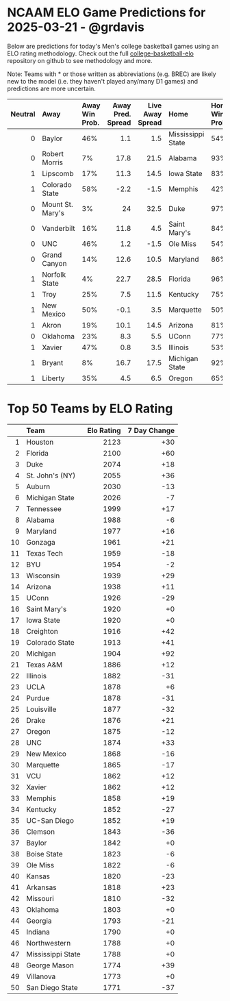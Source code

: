 # NCAAM ELO Game Predictions for 2025-03-21 - @grdavis
Below are predictions for today's Men's college basketball games using an ELO rating methodology. Check out the full [college-basketball-elo](https://github.com/grdavis/college-basketball-elo) repository on github to see methodology and more.

Note: Teams with * or those written as abbreviations (e.g. BREC) are likely new to the model (i.e. they haven't played any/many D1 games) and predictions are more uncertain.

|   Neutral | Away             | Away Win Prob.   |   Away Pred. Spread |   Live Away Spread | Home              | Home Win Prob.   |   Home Pred. Spread |
|----------:|:-----------------|:-----------------|--------------------:|-------------------:|:------------------|:-----------------|--------------------:|
|         0 | Baylor           | 46%              |                 1.1 |                1.5 | Mississippi State | 54%              |                -1.1 |
|         0 | Robert Morris    | 7%               |                17.8 |               21.5 | Alabama           | 93%              |               -17.8 |
|         1 | Lipscomb         | 17%              |                11.3 |               14.5 | Iowa State        | 83%              |               -11.3 |
|         1 | Colorado State   | 58%              |                -2.2 |               -1.5 | Memphis           | 42%              |                 2.2 |
|         0 | Mount St. Mary's | 3%               |                24   |               32.5 | Duke              | 97%              |               -24   |
|         0 | Vanderbilt       | 16%              |                11.8 |                4.5 | Saint Mary's      | 84%              |               -11.8 |
|         0 | UNC              | 46%              |                 1.2 |               -1.5 | Ole Miss          | 54%              |                -1.2 |
|         0 | Grand Canyon     | 14%              |                12.6 |               10.5 | Maryland          | 86%              |               -12.6 |
|         1 | Norfolk State    | 4%               |                22.7 |               28.5 | Florida           | 96%              |               -22.7 |
|         1 | Troy             | 25%              |                 7.5 |               11.5 | Kentucky          | 75%              |                -7.5 |
|         1 | New Mexico       | 50%              |                -0.1 |                3.5 | Marquette         | 50%              |                 0.1 |
|         1 | Akron            | 19%              |                10.1 |               14.5 | Arizona           | 81%              |               -10.1 |
|         0 | Oklahoma         | 23%              |                 8.3 |                5.5 | UConn             | 77%              |                -8.3 |
|         1 | Xavier           | 47%              |                 0.8 |                3.5 | Illinois          | 53%              |                -0.8 |
|         1 | Bryant           | 8%               |                16.7 |               17.5 | Michigan State    | 92%              |               -16.7 |
|         1 | Liberty          | 35%              |                 4.5 |                6.5 | Oregon            | 65%              |                -4.5 |

# Top 50 Teams by ELO Rating
|    | Team              |   Elo Rating |   7 Day Change |
|---:|:------------------|-------------:|---------------:|
|  1 | Houston           |         2123 |            +30 |
|  2 | Florida           |         2100 |            +60 |
|  3 | Duke              |         2074 |            +18 |
|  4 | St. John's (NY)   |         2055 |            +36 |
|  5 | Auburn            |         2030 |            -13 |
|  6 | Michigan State    |         2026 |             -7 |
|  7 | Tennessee         |         1999 |            +17 |
|  8 | Alabama           |         1988 |             -6 |
|  9 | Maryland          |         1977 |            +16 |
| 10 | Gonzaga           |         1961 |            +21 |
| 11 | Texas Tech        |         1959 |            -18 |
| 12 | BYU               |         1954 |             -2 |
| 13 | Wisconsin         |         1939 |            +29 |
| 14 | Arizona           |         1938 |            +11 |
| 15 | UConn             |         1926 |            -29 |
| 16 | Saint Mary's      |         1920 |             +0 |
| 17 | Iowa State        |         1920 |             +0 |
| 18 | Creighton         |         1916 |            +42 |
| 19 | Colorado State    |         1913 |            +41 |
| 20 | Michigan          |         1904 |            +92 |
| 21 | Texas A&M         |         1886 |            +12 |
| 22 | Illinois          |         1882 |            -31 |
| 23 | UCLA              |         1878 |             +6 |
| 24 | Purdue            |         1878 |            -31 |
| 25 | Louisville        |         1877 |            -32 |
| 26 | Drake             |         1876 |            +21 |
| 27 | Oregon            |         1875 |            -12 |
| 28 | UNC               |         1874 |            +33 |
| 29 | New Mexico        |         1868 |            -16 |
| 30 | Marquette         |         1865 |            -17 |
| 31 | VCU               |         1862 |            +12 |
| 32 | Xavier            |         1862 |            +12 |
| 33 | Memphis           |         1858 |            +19 |
| 34 | Kentucky          |         1852 |            -27 |
| 35 | UC-San Diego      |         1852 |            +19 |
| 36 | Clemson           |         1843 |            -36 |
| 37 | Baylor            |         1842 |             +0 |
| 38 | Boise State       |         1823 |             -6 |
| 39 | Ole Miss          |         1822 |             -6 |
| 40 | Kansas            |         1820 |            -23 |
| 41 | Arkansas          |         1818 |            +23 |
| 42 | Missouri          |         1810 |            -32 |
| 43 | Oklahoma          |         1803 |             +0 |
| 44 | Georgia           |         1793 |            -21 |
| 45 | Indiana           |         1790 |             +0 |
| 46 | Northwestern      |         1788 |             +0 |
| 47 | Mississippi State |         1788 |             +0 |
| 48 | George Mason      |         1774 |            +39 |
| 49 | Villanova         |         1773 |             +0 |
| 50 | San Diego State   |         1771 |            -37 |